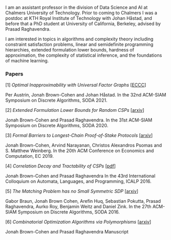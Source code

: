 I am an assistant professor in the division of Data Science and AI at Chalmers University of Technology. Prior to coming to Chalmers I was a postdoc at KTH Royal Institute of Technology with Johan Håstad, and before that a PhD student at University of California, Berkeley, advised by Prasad Raghavendra.

I am interested in topics in algorithms and complexity theory including constraint satisfaction problems, linear and semidefinite programming hierarchies, extended formulation lower bounds, hardness of approximation, the complexity of statistical inference, and the foundations of machine learning.

### Papers
[1] _Optimal Inapproximability with Universal Factor Graphs_ [[ECCC](https://eccc.weizmann.ac.il/report/2019/151/)]

Per Austrin, Jonah Brown-Cohen and Johan Håstad.
In the 32nd ACM-SIAM Symposium on Discrete Algorithms, SODA
2021.

[2] _Extended Formulation Lower Bounds for Random CSPs_ [[arxiv](https://arxiv.org/abs/1911.02911)]

Jonah Brown-Cohen and Prasad Raghavendra.
In the 31st ACM-SIAM Symposium on Discrete Algorithms, SODA
2020.

[3] _Formal Barriers to Longest-Chain Proof-of-Stake Protocols_ [[arxiv](https://arxiv.org/abs/1809.06528)]

  Jonah Brown-Cohen, Arvind Narayanan, Christos Alexandros Psomas
  and S. Matthew Weinberg.
  In the 20th ACM Conference on Economics and Computation, EC 2019.

[4] _Correlation Decay and Tractability of CSPs_ [[pdf](https://drops.dagstuhl.de/opus/volltexte/2016/6206/pdf/LIPIcs-ICALP-2016-79.pdf)]

Jonah Brown-Cohen and Prasad Raghavendra
In the 43rd International Colloquium on Automata, Languages, and
Programming, ICALP 2016.

[5] _The Matching Problem has no Small Symmetric SDP_ [[arxiv](https://arxiv.org/abs/1504.00703)]

Gabor Braun, Jonah Brown Cohen, Arefin Huq, Sebastian Pokutta,
Prasad Raghavendra, Aurko Roy, Benjamin Weitz and Daniel Zink.
In the 27th ACM-SIAM Symposium on Discrete Algorithms, SODA
2016.


[6] _Combinatorial Optimization Algorithms via Polymorphisms_ [[arxiv](https://arxiv.org/abs/1501.01598)]

Jonah Brown-Cohen and Prasad Raghavendra
Manuscript
